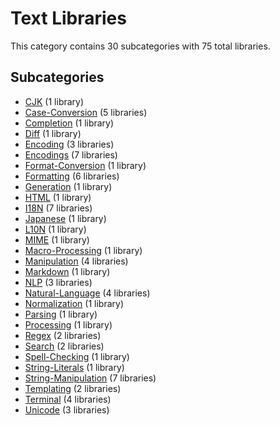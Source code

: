 # Text Libraries

This category contains 30 subcategories with 75 total libraries.

## Subcategories

- [CJK](CJK.md) (1 library)
- [Case-Conversion](Case-Conversion.md) (5 libraries)
- [Completion](Completion.md) (1 library)
- [Diff](Diff.md) (1 library)
- [Encoding](Encoding.md) (3 libraries)
- [Encodings](Encodings.md) (7 libraries)
- [Format-Conversion](Format-Conversion.md) (1 library)
- [Formatting](Formatting.md) (6 libraries)
- [Generation](Generation.md) (1 library)
- [HTML](HTML.md) (1 library)
- [I18N](I18N.md) (7 libraries)
- [Japanese](Japanese.md) (1 library)
- [L10N](L10N.md) (1 library)
- [MIME](MIME.md) (1 library)
- [Macro-Processing](Macro-Processing.md) (1 library)
- [Manipulation](Manipulation.md) (4 libraries)
- [Markdown](Markdown.md) (1 library)
- [NLP](NLP.md) (3 libraries)
- [Natural-Language](Natural-Language.md) (4 libraries)
- [Normalization](Normalization.md) (1 library)
- [Parsing](Parsing.md) (1 library)
- [Processing](Processing.md) (1 library)
- [Regex](Regex.md) (2 libraries)
- [Search](Search.md) (2 libraries)
- [Spell-Checking](Spell-Checking.md) (1 library)
- [String-Literals](String-Literals.md) (1 library)
- [String-Manipulation](String-Manipulation.md) (7 libraries)
- [Templating](Templating.md) (2 libraries)
- [Terminal](Terminal.md) (4 libraries)
- [Unicode](Unicode.md) (3 libraries)
